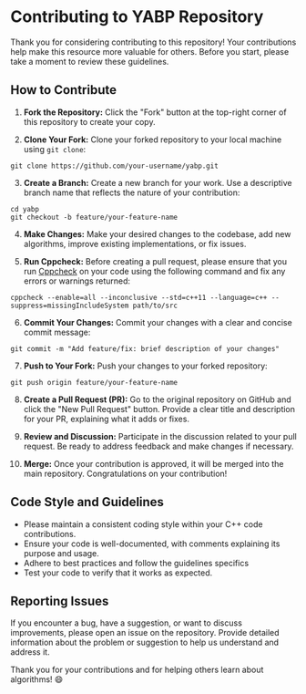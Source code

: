 # Contributing to YABP Repository

Thank you for considering contributing to this repository! Your contributions help make this resource more valuable for others. Before you start, please take a moment to review these guidelines.

## How to Contribute

1. **Fork the Repository:** Click the "Fork" button at the top-right corner of this repository to create your copy.

2. **Clone Your Fork:** Clone your forked repository to your local machine using `git clone`:
```shel
git clone https://github.com/your-username/yabp.git
```

3. **Create a Branch:** Create a new branch for your work. Use a descriptive branch name that reflects the nature of your contribution:
```shell
cd yabp
git checkout -b feature/your-feature-name
```

4. **Make Changes:** Make your desired changes to the codebase, add new algorithms, improve existing implementations, or fix issues.

5. **Run Cppcheck:** Before creating a pull request, please ensure that you run [Cppcheck](https://cppcheck.sourceforge.io/) on your code using the following command and fix any errors or warnings returned:
```shell
cppcheck --enable=all --inconclusive --std=c++11 --language=c++ --suppress=missingIncludeSystem path/to/src
```

6. **Commit Your Changes:** Commit your changes with a clear and concise commit message:
```shell
git commit -m "Add feature/fix: brief description of your changes"
```

7. **Push to Your Fork:** Push your changes to your forked repository:
```shell
git push origin feature/your-feature-name
```
8. **Create a Pull Request (PR):** Go to the original repository on GitHub and click the "New Pull Request" button. Provide a clear title and description for your PR, explaining what it adds or fixes.

9. **Review and Discussion:** Participate in the discussion related to your pull request. Be ready to address feedback and make changes if necessary.

10. **Merge:** Once your contribution is approved, it will be merged into the main repository. Congratulations on your contribution!

## Code Style and Guidelines

- Please maintain a consistent coding style within your C++ code contributions.
- Ensure your code is well-documented, with comments explaining its purpose and usage.
- Adhere to best practices and follow the guidelines specifics
- Test your code to verify that it works as expected.

## Reporting Issues

If you encounter a bug, have a suggestion, or want to discuss improvements, please open an issue on the repository. Provide detailed information about the problem or suggestion to help us understand and address it.

Thank you for your contributions and for helping others learn about algorithms! :smile: 




